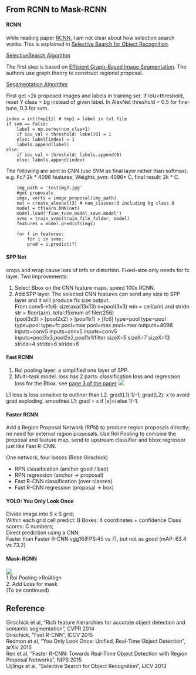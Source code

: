 From RCNN to Mask-RCNN
---------
#### RCNN
while reading paper [RCNN](https://arxiv.org/abs/1311.2524), I am not clear about how selection search works.
This is explained in [Selective Search for Object Recognition](http://citeseerx.ist.psu.edu/viewdoc/download?doi=10.1.1.414.1971&rep=rep1&type=pdf). 

[SelectiveSearch Algorithm](https://lilianweng.github.io/lil-log/assets/images/selective-search-algorithm.png)

The first step is based on [Efficient Graph-Based Image Segmentation](http://people.cs.uchicago.edu/~pff/papers/seg-ijcv.pdf). The authors use graph theory to construct regional proposal.

[Segamentation Algorithm](http://img.blog.csdn.net/20140904111504850?watermark/2/text/aHR0cDovL2Jsb2cuY3Nkbi5uZXQvc3VyZ2V3b25n/font/5a6L5L2T/fontsize/400/fill/I0JBQkFCMA==/dissolve/70/gravity/SouthEast)

First get ~2k proposed images and labels in training set. If IoU<threshold, reset Y class = bg instead of given label.
In AlexNet threshold = 0.5 for fine-tune, 0.3 for svm.
```
index = int(tmp[1]) # tmp1 = label in txt file
if svm == False:
    label = np.zeros(num_clss+1)
    if iou_val < threshold: label[0] = 1
    else: label[index] = 1
    labels.append(label)
else:
    if iou_val < threshold: labels.append(0)
    else: labels.append(index)
```
The following are sent to CNN (use SVM as final layer rather than softmax). e.g. Fc7:2k * 4096 features, Weights_svm: 4096* C, final result: 2k * C.
```
    img_path = 'testimg7.jpg'
    #get proposals
    imgs, verts = image_proposal(img_path) 
    net = create_alexnet(3) # num_classes:3 including bg class 0
    model = tflearn.DNN(net)
    model.load('fine_tune_model_save.model')
    svms = train_svms(train_file_folder, model)
    features = model.predict(imgs)
    
    for f in features:
        for i in svms:
	    pred = i.predict(f)
```


#### SPP Net
crops and wrap cause loss of info or distortion. Fixed-size only needs for fc layer.
Two improvements:    
1. Select Bbox on the CNN feature maps. speed 100x RCNN.        
2. Add SPP layer. The selected CNN features can send any size to SPP layer and it will produce fix size output.  
From conv5->fc6: size:axa(13x13) n=pool(3x3) win = ceil(a/n) and stride str = floor(a/n). total:15xnum of filer(256)    
[pool3x3]   >     [pool2x2]     >    [pool1x1]     >    [fc6]
type=pool        type=pool         type=pool         type=fc
pool=max         pool=max          pool=max          outputs=4096
inputs=conv5     inputs=conv5      inputs=conv5      inputs=pool3x3,pool2x2,pool1x1/filter
sizeX=5          sizeX=7           sizeX=13
stride=4         stride=6          stride=6


#### Fast RCNN
1. RoI pooling layer: a simplified one layer of SPP.
2. Multi-task model. loss has 2 parts: classification loss and regression loss for the Bbox. see [page 3 of the paper](https://arxiv.org/pdf/1504.08083.pdf)
![](http://img.blog.csdn.net/20160411154103099)

L1 loss is less sensitive to outliner than L2. grad(L1):1/-1; grad(L2): x to avoid grad exploding. smoothed L1: grad = x if |x|<i else 1/-1.

#### Faster RCNN
Add a Region Proposal Network (RPN) to produce region proposals directly; no need for external region proposals.
Use RoI Pooling to combine the proposal and feature map, send to upstream classifier and bbox regressor just like Fast R-CNN.

One network, four losses (Ross Girschick)
- RPN classification (anchor good / bad)
- RPN regression (anchor -> proposal)
- Fast R-CNN classification (over classes)
- Fast R-CNN regression (proposal -> box)
#### YOLO: You Only Look Once 
Divide image into S x S grid;      
Within each grid cell predict: B Boxes: 4 coordinates + confidence Class scores: C numbers;     
Direct prediction using a CNN;      
Faster than Faster R-CNN vgg16(FPS:45 vs 7), but not as good (mAP: 63.4 vs 73.2)

#### Mask-RCNN
![](http://img.blog.csdn.net/20170614225558493)      
1.Roi Pooling->RoiAlign     
2. Add Loss for mask      
(To be continued)

Reference
----
Girschick et al, “Rich feature hierarchies for accurate object detection and semantic segmentation”, CVPR 2014         
Girschick, “Fast R-CNN”, ICCV 2015                 
Redmon et al, “You Only Look Once: Unified, Real-Time Object Detection”, arXiv 2015            
Ren et al, “Faster R-CNN: Towards Real-Time Object Detection with Region Proposal Networks”, NIPS 2015      
Uijlings et al, “Selective Search for Object Recognition”, IJCV 2013
